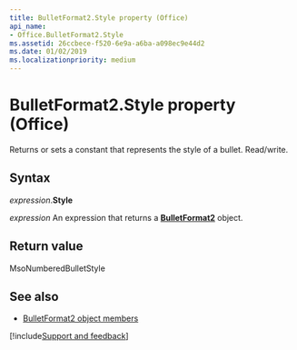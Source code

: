```yaml
---
title: BulletFormat2.Style property (Office)
api_name:
- Office.BulletFormat2.Style
ms.assetid: 26ccbece-f520-6e9a-a6ba-a098ec9e44d2
ms.date: 01/02/2019
ms.localizationpriority: medium
---
```



# BulletFormat2.Style property (Office)

Returns or sets a constant that represents the style of a bullet. Read/write.


## Syntax

_expression_.**Style**

_expression_ An expression that returns a **[BulletFormat2](Office.BulletFormat2.md)** object.


## Return value

MsoNumberedBulletStyle


## See also

- [BulletFormat2 object members](overview/Library-Reference/bulletformat2-members-office.md)

[!include[Support and feedback](~/includes/feedback-boilerplate.md)]